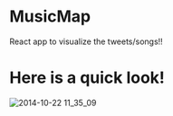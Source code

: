 # MusicMap
React app to visualize the tweets/songs!!

# Here is a quick look!

![2014-10-22 11_35_09](https://thumbs.gfycat.com/SomeAntiqueAmazontreeboa-size_restricted.gif)
